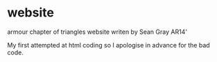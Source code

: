 # website
armour chapter of triangles website
writen by
Sean Gray AR14'

My first attempted at html coding so I apologise in advance for the bad code.
